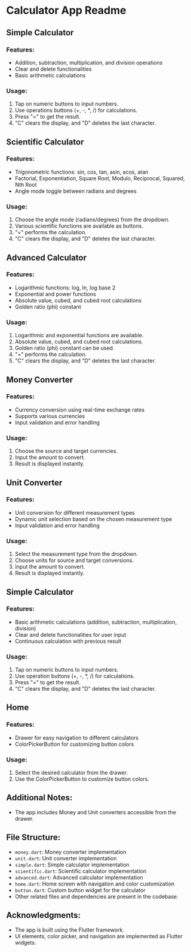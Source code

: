 # Calculator App Readme

## Simple Calculator

### Features:
- Addition, subtraction, multiplication, and division operations
- Clear and delete functionalities
- Basic arithmetic calculations

### Usage:
1. Tap on numeric buttons to input numbers.
2. Use operations buttons (+, -, *, /) for calculations.
3. Press "=" to get the result.
4. "C" clears the display, and "D" deletes the last character.

## Scientific Calculator

### Features:
- Trigonometric functions: sin, cos, tan, asin, acos, atan
- Factorial, Exponentiation, Square Root, Modulo, Reciprocal, Squared, Nth Root
- Angle mode toggle between radians and degrees

### Usage:
1. Choose the angle mode (radians/degrees) from the dropdown.
2. Various scientific functions are available as buttons.
3. "=" performs the calculation.
4. "C" clears the display, and "D" deletes the last character.

## Advanced Calculator

### Features:
- Logarithmic functions: log, ln, log base 2
- Exponential and power functions
- Absolute value, cubed, and cubed root calculations
- Golden ratio (phi) constant

### Usage:
1. Logarithmic and exponential functions are available.
2. Absolute value, cubed, and cubed root calculations.
3. Golden ratio (phi) constant can be used.
4. "=" performs the calculation.
5. "C" clears the display, and "D" deletes the last character.

## Money Converter

### Features:
- Currency conversion using real-time exchange rates
- Supports various currencies
- Input validation and error handling

### Usage:
1. Choose the source and target currencies.
2. Input the amount to convert.
3. Result is displayed instantly.

## Unit Converter

### Features:
- Unit conversion for different measurement types
- Dynamic unit selection based on the chosen measurement type
- Input validation and error handling

### Usage:
1. Select the measurement type from the dropdown.
2. Choose units for source and target conversions.
3. Input the amount to convert.
4. Result is displayed instantly.

## Simple Calculator

### Features:
- Basic arithmetic calculations (addition, subtraction, multiplication, division)
- Clear and delete functionalities for user input
- Continuous calculation with previous result

### Usage:
1. Tap on numeric buttons to input numbers.
2. Use operation buttons (+, -, *, /) for calculations.
3. Press "=" to get the result.
4. "C" clears the display, and "D" deletes the last character.

## Home

### Features:
- Drawer for easy navigation to different calculators
- ColorPickerButton for customizing button colors

### Usage:
1. Select the desired calculator from the drawer.
2. Use the ColorPickerButton to customize button colors.

## Additional Notes:
- The app includes Money and Unit converters accessible from the drawer.

## File Structure:
- `money.dart`: Money converter implementation
- `unit.dart`: Unit converter implementation
- `simple.dart`: Simple calculator implementation
- `scientific.dart`: Scientific calculator implementation
- `advanced.dart`: Advanced calculator implementation
- `home.dart`: Home screen with navigation and color customization
- `button.dart`: Custom button widget for the calculator
- Other related files and dependencies are present in the codebase.

## Acknowledgments:
- The app is built using the Flutter framework.
- UI elements, color picker, and navigation are implemented as Flutter widgets.